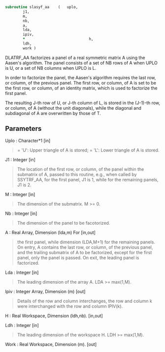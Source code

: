 ```fortran
subroutine slasyf_aa	(	uplo,
		j1,
		m,
		nb,
		a,
		lda,
		ipiv,
		*                             h,
		ldh,
		work )
```

 DLATRF_AA factorizes a panel of a real symmetric matrix A using
 the Aasen's algorithm. The panel consists of a set of NB rows of A
 when UPLO is U, or a set of NB columns when UPLO is L.

 In order to factorize the panel, the Aasen's algorithm requires the
 last row, or column, of the previous panel. The first row, or column,
 of A is set to be the first row, or column, of an identity matrix,
 which is used to factorize the first panel.

 The resulting J-th row of U, or J-th column of L, is stored in the
 (J-1)-th row, or column, of A (without the unit diagonals), while
 the diagonal and subdiagonal of A are overwritten by those of T.


## Parameters
Uplo : Character*1 [in]
> = 'U':  Upper triangle of A is stored;
> = 'L':  Lower triangle of A is stored.

J1 : Integer [in]
> The location of the first row, or column, of the panel
> within the submatrix of A, passed to this routine, e.g.,
> when called by SSYTRF_AA, for the first panel, J1 is 1,
> while for the remaining panels, J1 is 2.

M : Integer [in]
> The dimension of the submatrix. M >= 0.

Nb : Integer [in]
> The dimension of the panel to be facotorized.

A : Real Array, Dimension (lda,m) For [in,out]
> the first panel, while dimension (LDA,M+1) for the
> remaining panels.
> On entry, A contains the last row, or column, of
> the previous panel, and the trailing submatrix of A
> to be factorized, except for the first panel, only
> the panel is passed.
> On exit, the leading panel is factorized.

Lda : Integer [in]
> The leading dimension of the array A.  LDA >= max(1,M).

Ipiv : Integer Array, Dimension (m) [out]
> Details of the row and column interchanges,
> the row and column k were interchanged with the row and
> column IPIV(k).

H : Real Workspace, Dimension (ldh,nb). [in,out]

Ldh : Integer [in]
> The leading dimension of the workspace H. LDH >= max(1,M).

Work : Real Workspace, Dimension (m). [out]

